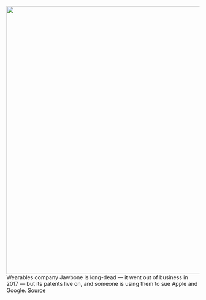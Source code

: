 <img src='https://cdn.vox-cdn.com/thumbor/kYiY9p9rRLpuV6SCegSeTfZ_lAc=/0x0:1024x678/1200x800/filters:focal(431x258:593x420)/cdn.vox-cdn.com/uploads/chorus_image/image/69902310/DSC_3053-hero.1353975716.0.jpg' width='700px' /><br/>
Wearables company Jawbone is long-dead — it went out of business in 2017 — but its patents live on, and someone is using them to sue Apple and Google.
<a href='https://www.theverge.com/2021/9/24/22691253/jawbone-lawsuits-patent-infringement-apple-google'> Source <a/>